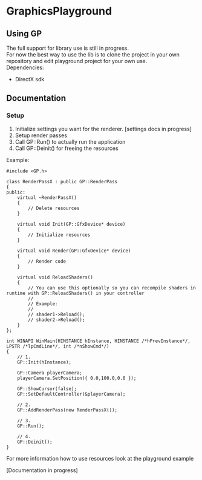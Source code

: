 # GraphicsPlayground

## Using GP

The full support for library use is still in progress. <br />
For now the best way to use the lib is to clone the project in your own repository and edit playground project for your own use. <br />
Dependencies:
  - DirectX sdk
  
## Documentation

### Setup

1. Initialize settings you want for the renderer. [settings docs in progress] <br />
2. Setup render passes
3. Call GP::Run() to actually run the application
4. Call GP::Deinit() for freeing the resources

Example:
```
#include <GP.h>

class RenderPassX : public GP::RenderPass
{
public:
	virtual ~RenderPassX()
	{
		// Delete resources
	}

	virtual void Init(GP::GfxDevice* device)
	{
		// Initialize resources
	}

	virtual void Render(GP::GfxDevice* device)
	{
		// Render code
	}

	virtual void ReloadShaders()
	{
		// You can use this optionally so you can recompile shaders in runtime with GP::ReloadShaders() in your controller
		// 
		// Example:
		// 
		// shader1->Reload();
		// shader2->Reload();
	}
};

int WINAPI WinMain(HINSTANCE hInstance, HINSTANCE /*hPrevInstance*/, LPSTR /*lpCmdLine*/, int /*nShowCmd*/)
{
	// 1.
	GP::Init(hInstance);

	GP::Camera playerCamera;
	playerCamera.SetPosition({ 0.0,100.0,0.0 });

	GP::ShowCursor(false);
	GP::SetDefaultController(&playerCamera);

	// 2.
	GP::AddRenderPass(new RenderPassX());

	// 3.
	GP::Run();

	// 4.
	GP::Deinit();
}
```

For more information how to use resources look at the playground example

[Documentation in progress]
